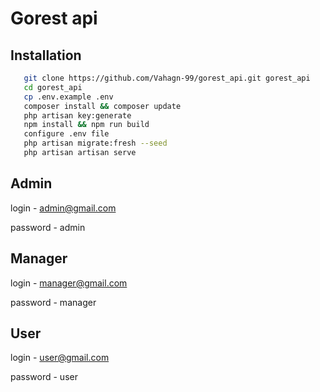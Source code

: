 
# Gorest api


## Installation

```bash
   git clone https://github.com/Vahagn-99/gorest_api.git gorest_api 
   cd gorest_api 
   cp .env.example .env
   composer install && composer update
   php artisan key:generate
   npm install && npm run build 
   configure .env file
   php artisan migrate:fresh --seed
   php artisan artisan serve
```

Admin 
-----------------------
login - admin@gmail.com

password - admin 

Manager 
-----------------------
login - manager@gmail.com

password - manager 

User 
-----------------------
login - user@gmail.com

password - user
